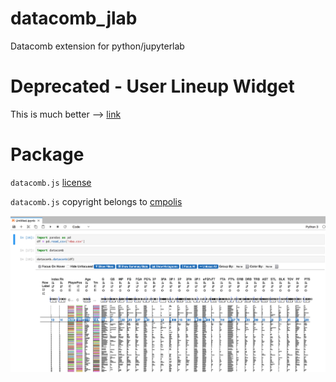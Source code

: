 # datacomb_jlab
Datacomb extension for python/jupyterlab


# Deprecated - User Lineup Widget
This is much better --> [link](https://github.com/datavisyn/lineup_widget)


# Package
`datacomb.js` [license](https://github.com/cmpolis/datacomb/blob/master/LICENSE)

`datacomb.js` copyright belongs to [cmpolis](https://github.com/cmpolis)

![](https://raw.githubusercontent.com/timkpaine/datacomb_jlab/master/docs/example.png)


